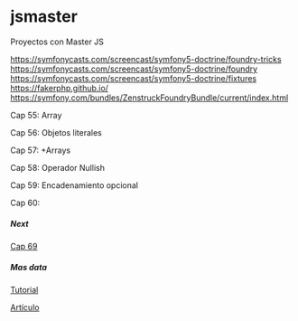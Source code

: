 # jsmaster

Proyectos con Master JS


https://symfonycasts.com/screencast/symfony5-doctrine/foundry-tricks
https://symfonycasts.com/screencast/symfony5-doctrine/foundry
https://symfonycasts.com/screencast/symfony5-doctrine/fixtures
https://fakerphp.github.io/
https://symfony.com/bundles/ZenstruckFoundryBundle/current/index.html


Cap 55: Array

Cap 56: Objetos literales

Cap 57: +Arrays

Cap 58: Operador Nullish

Cap 59: Encadenamiento opcional

Cap 60: 
##### Next

[Cap 69](https://www.udemy.com/course/master-en-typescript-javascript-moderno-ecmascript-es12-apis-html5/learn/lecture/28625760#overview)


##### Mas data

[Tutorial](https://www.youtube.com/watch?v=gS_B_Gi_aI0)

[Artículo]([https://victorroblesweb.es/2022/04/26/javascript-es2022-novedades-y-mejoras-del-lenguaje-de-frontend-mas-usado/)
